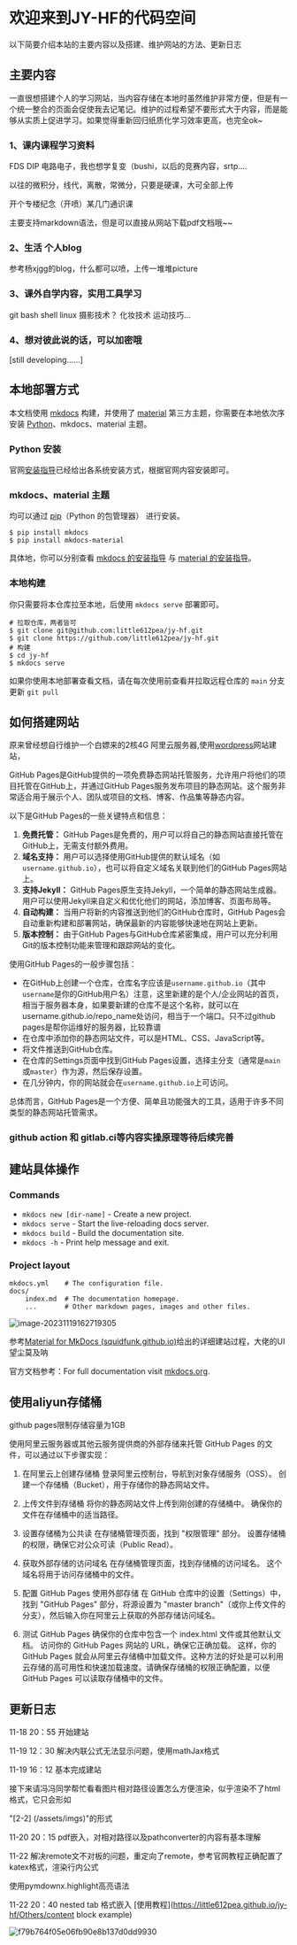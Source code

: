 # 欢迎来到JY-HF的代码空间

以下简要介绍本站的主要内容以及搭建、维护网站的方法、更新日志

## 主要内容

一直很想搭建个人的学习网站，当内容存储在本地时虽然维护非常方便，但是有一个统一整合的页面会促使我去记笔记。维护的过程希望不要形式大于内容，而是能够从实质上促进学习。如果觉得重新回归纸质化学习效率更高，也完全ok~

### 1、课内课程学习资料

FDS DIP 电路电子，我也想学复变（bushi，以后的竞赛内容，srtp....

以往的微积分，线代，离散，常微分，只要是硬课，大可全部上传

开个专楼纪念（开喷）某几门通识课

主要支持markdown语法，但是可以直接从网站下载pdf文档哦~~

### 2、生活 个人blog

参考杨xjgg的blog，什么都可以喷，上传一堆堆picture

### 3、课外自学内容，实用工具学习

git bash  shell    linux     摄影技术？  化妆技术       运动技巧...

### 4、想对彼此说的话，可以加密哦

[still developing......]

## 本地部署方式

本文档使用 [mkdocs](https://www.mkdocs.org/) 构建，并使用了 [material](https://squidfunk.github.io/mkdocs-material/) 第三方主题，你需要在本地依次序安装 [Python](https://python.org/)、mkdocs、material 主题。

### Python 安装

官网[安装指导](https://wiki.python.org/moin/BeginnersGuide/Download)已经给出各系统安装方式，根据官网内容安装即可。

### mkdocs、material 主题

均可以通过 [pip](https://pypi.org/project/pip/)（Python 的包管理器） 进行安装。

```
$ pip install mkdocs
$ pip install mkdocs-material
```

具体地，你可以分别查看 [mkdocs 的安装指导](https://www.mkdocs.org/getting-started/#installation) 与 [material 的安装指导](https://squidfunk.github.io/mkdocs-material/getting-started/#installation)。

### 本地构建

你只需要将本仓库拉至本地，后使用 `mkdocs serve` 部署即可。

```
# 拉取仓库，两者皆可
$ git clone git@github.com:little612pea/jy-hf.git
$ git clone https://github.com/little612pea/jy-hf.git
# 构建
$ cd jy-hf
$ mkdocs serve
```

如果你使用本地部署查看文档，请在每次使用前查看并拉取远程仓库的 `main` 分支更新 `git pull`

## 如何搭建网站

原来曾经想自行维护一个白嫖来的2核4G 阿里云服务器,使用[wordpress](https://wordpress.com/zh-cn/)网站建站，

GitHub Pages是GitHub提供的一项免费静态网站托管服务，允许用户将他们的项目托管在GitHub上，并通过GitHub Pages服务发布项目的静态网站。这个服务非常适合用于展示个人、团队或项目的文档、博客、作品集等静态内容。

以下是GitHub Pages的一些关键特点和信息：

1. **免费托管：** GitHub Pages是免费的，用户可以将自己的静态网站直接托管在GitHub上，无需支付额外费用。
2. **域名支持：** 用户可以选择使用GitHub提供的默认域名（如`username.github.io`），也可以将自定义域名关联到他们的GitHub Pages网站上。
3. **支持Jekyll：** GitHub Pages原生支持Jekyll，一个简单的静态网站生成器。用户可以使用Jekyll来自定义和优化他们的网站，添加博客、页面布局等。
4. **自动构建：** 当用户将新的内容推送到他们的GitHub仓库时，GitHub Pages会自动重新构建和部署网站，确保最新的内容能够快速地在网站上更新。
5. **版本控制：** 由于GitHub Pages与GitHub仓库紧密集成，用户可以充分利用Git的版本控制功能来管理和跟踪网站的变化。

使用GitHub Pages的一般步骤包括：

- 在GitHub上创建一个仓库，仓库名字应该是`username.github.io`（其中`username`是你的GitHub用户名）注意，这里新建的是个人/企业网站的首页，相当于服务器本身，如果要新建的仓库不是这个名称，就可以在username.github.io/repo_name处访问，相当于一个端口。只不过github pages是帮你运维好的服务器，比较靠谱
- 在仓库中添加你的静态网站文件，可以是HTML、CSS、JavaScript等。
- 将文件推送到GitHub仓库。
- 在仓库的Settings页面中找到GitHub Pages设置，选择主分支（通常是`main`或`master`）作为源，然后保存设置。
- 在几分钟内，你的网站就会在`username.github.io`上可访问。

总体而言，GitHub Pages是一个方便、简单且功能强大的工具，适用于许多不同类型的静态网站托管需求。



### github action 和 gitlab.ci等内容实操原理等待后续完善

## 建站具体操作

### Commands

* `mkdocs new [dir-name]` - Create a new project.
* `mkdocs serve` - Start the live-reloading docs server.
* `mkdocs build` - Build the documentation site.
* `mkdocs -h` - Print help message and exit.

### Project layout

    mkdocs.yml    # The configuration file.
    docs/
        index.md  # The documentation homepage.
        ...       # Other markdown pages, images and other files.

![image-20231119162719305](./assets/image-20231119162719305.png)

参考[Material for MkDocs (squidfunk.github.io)](https://squidfunk.github.io/mkdocs-material/)给出的详细建站过程，大佬的UI望尘莫及呐

官方文档参考：For full documentation visit [mkdocs.org](https://www.mkdocs.org).

## 使用aliyun存储桶
github pages限制存储容量为1GB

使用阿里云服务器或其他云服务提供商的外部存储来托管 GitHub Pages 的文件，可以通过以下步骤实现：

1. 在阿里云上创建存储桶
登录阿里云控制台，导航到对象存储服务（OSS）。
创建一个存储桶（Bucket），用于存储你的静态网站文件。
2. 上传文件到存储桶
将你的静态网站文件上传到刚创建的存储桶中。
确保你的文件在存储桶中的适当路径。
3. 设置存储桶为公共读
在存储桶管理页面，找到 "权限管理" 部分。
设置存储桶的权限，确保它对公众可读（Public Read）。
4. 获取外部存储的访问域名
在存储桶管理页面，找到存储桶的访问域名。
这个域名将用于访问存储桶中的文件。
5. 配置 GitHub Pages 使用外部存储
在 GitHub 仓库中的设置（Settings）中，找到 "GitHub Pages" 部分，将源设置为 "master branch"（或你上传文件的分支），然后输入你在阿里云上获取的外部存储访问域名。

6. 测试 GitHub Pages
确保你的仓库中包含一个 index.html 文件或其他默认文档。
访问你的 GitHub Pages 网站的 URL，确保它正确加载。
这样，你的 GitHub Pages 就会从阿里云存储桶中加载文件。这种方法的好处是可以利用云存储的高可用性和快速加载速度。请确保存储桶的权限正确配置，以便 GitHub Pages 可以读取存储桶中的文件。

## 更新日志

11-18 20：55 开始建站

11-19 12：30 解决内联公式无法显示问题，使用mathJax格式

11-19 16：12 基本完成建站

接下来请冯冯同学帮忙看看图片相对路径设置怎么方便渲染，似乎渲染不了html格式，它只会形如

"[2-2] (/assets/imgs)"的形式

11-20 20：15 pdf嵌入，对相对路径以及pathconverter的内容有基本理解

11-22 解决remote文不对板的问题，重定向了remote，参考官网教程正确配置了katex格式，渲染行内公式

使用pymdownx.highlight高亮语法

11-22 20：40 nested tab 格式嵌入 [使用教程](https://little612pea.github.io/jy-hf/Others/content block example)

![f79b764f05e06fb90e8b137d0dd9930](./assets/f79b764f05e06fb90e8b137d0dd9930.jpg)
